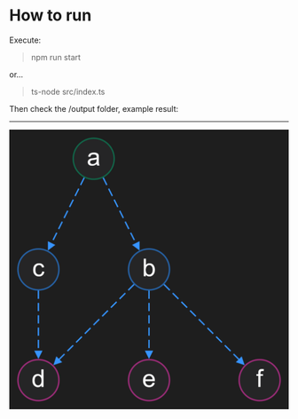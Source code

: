 # How to run
Execute:

> npm run start

or...

> ts-node src/index.ts

Then check the /output folder, example result:

---

![example](./output/graph.png "Example graph")